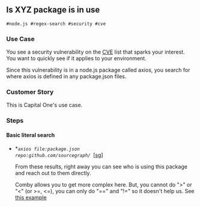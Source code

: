 ## Is XYZ package is in use


```
#node.js #regex-search #security #cve
```



### Use Case

You see a security vulnerability on the [CVE](https://cve.mitre.org/cgi-bin/cvename.cgi?name=CVE-2020-28168) list that sparks your interest.  You want to quickly see if it applies to your environment.

Since this vulnerability is in a node.js package called axios, you search for where axios is defined in any package.json files.


### Customer Story

This is Capital One's use case.


### Steps


#### Basic literal search



* **<code>axios file:package.json repo:github.com/sourcegraph/* </code></strong>[[sg](https://sourcegraph.com/search?q=axios+file:package.json+repo:github.com/sourcegraph/*&patternType=regexp)]

    From these results, right away you can see who is using this package and reach out to them directly.


    Comby allows you to get more complex here.  But, you cannot do ">" or "&lt;" (or >=, &lt;=), you can only do "==" and "!=" so it doesn't help us.   See [this example](https://bit.ly/3a7NGb3)



